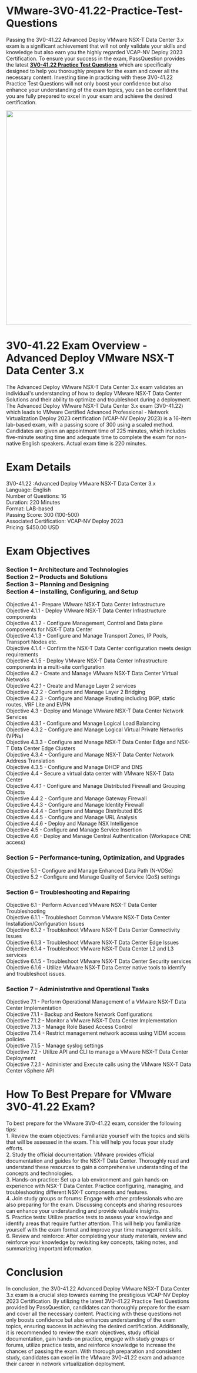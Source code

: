 # VMware-3V0-41.22-Practice-Test-Questions
<p>Passing the 3V0-41.22 Advanced Deploy VMware NSX-T Data Center 3.x exam is a significant achievement that will not only validate your skills and knowledge but also earn you the highly regarded VCAP-NV Deploy 2023 Certification. To ensure your success in the exam, PassQuestion provides the latest <strong><a href="https://www.passquestion.com/3v0-41-22.html">3V0-41.22 Practice Test Questions</a></strong> which are specifically designed to help you thoroughly prepare for the exam and cover all the necessary content. Investing time in practicing with these 3V0-41.22 Practice Test Questions will not only boost your confidence but also enhance your understanding of the exam topics, you can be confident that you are fully prepared to excel in your exam and achieve the desired certification.</p>

<p><img alt="" src="https://www.passquestion.com/uploads/pqcom/images/20231006/0fa113979ce17fccc9ad3b2dbc06deda.jpg" style="height:582px; width:1040px" /></p>

<h1>3V0-41.22 Exam Overview - Advanced Deploy VMware NSX-T Data Center 3.x</h1>

<p>The Advanced Deploy VMware NSX-T Data Center 3.x exam validates an individual&#39;s understanding of how to deploy VMware NSX-T Data Center Solutions and their ability to optimize and troubleshoot during a deployment. The Advanced Deploy VMware NSX-T Data Center 3.x exam (3V0-41.22) which leads to VMware Certified Advanced Professional - Network Virtualization Deploy 2023 certification (VCAP-NV Deploy 2023) is a 16-item lab-based exam, with a passing score of 300 using a scaled method. Candidates are given an appointment time of 225 minutes, which includes five-minute seating time and adequate time to complete the exam for non-native English speakers. Actual exam time is 220 minutes.&nbsp;</p>

<h1>Exam Details</h1>

<p>3V0-41.22 :Advanced Deploy VMware NSX-T Data Center 3.x<br />
Language: English<br />
Number of Questions: 16<br />
Duration: 220 Minutes<br />
Format: LAB-based<br />
Passing Score: 300 (100-500)<br />
Associated Certification: VCAP-NV Deploy 2023<br />
Pricing: $450.00 USD</p>

<h1>Exam Objectives</h1>

<h3>Section 1 &ndash; Architecture and Technologies<br />
Section 2 &ndash; Products and Solutions<br />
Section 3 &ndash; Planning and Designing<br />
Section 4 &ndash; Installing, Configuring, and Setup</h3>

<p>Objective 4.1 - Prepare VMware NSX-T Data Center Infrastructure<br />
Objective 4.1.1 - Deploy VMware NSX-T Data Center Infrastructure components<br />
Objective 4.1.2 - Configure Management, Control and Data plane components for NSX-T Data Center<br />
Objective 4.1.3 - Configure and Manage Transport Zones, IP Pools, Transport Nodes etc.<br />
Objective 4.1.4 - Confirm the NSX-T Data Center configuration meets design requirements<br />
Objective 4.1.5 - Deploy VMware NSX-T Data Center Infrastructure components in a multi-site configuration<br />
Objective 4.2 - Create and Manage VMware NSX-T Data Center Virtual Networks<br />
Objective 4.2.1 - Create and Manage Layer 2 services<br />
Objective 4.2.2 - Configure and Manage Layer 2 Bridging<br />
Objective 4.2.3 - Configure and Manage Routing including BGP, static routes, VRF Lite and EVPN<br />
Objective 4.3 - Deploy and Manage VMware NSX-T Data Center Network Services<br />
Objective 4.3.1 - Configure and Manage Logical Load Balancing<br />
Objective 4.3.2 - Configure and Manage Logical Virtual Private Networks (VPNs)<br />
Objective 4.3.3 - Configure and Manage NSX-T Data Center Edge and NSX-T Data Center Edge Clusters<br />
Objective 4.3.4 - Configure and Manage NSX-T Data Center Network Address Translation<br />
Objective 4.3.5 - Configure and Manage DHCP and DNS<br />
Objective 4.4 - Secure a virtual data center with VMware NSX-T Data Center<br />
Objective 4.4.1 - Configure and Manage Distributed Firewall and Grouping Objects<br />
Objective 4.4.2 - Configure and Manage Gateway Firewall<br />
Objective 4.4.3 - Configure and Manage Identity Firewall<br />
Objective 4.4.4 - Configure and Manage Distributed IDS<br />
Objective 4.4.5 - Configure and Manage URL Analysis<br />
Objective 4.4.6 - Deploy and Manage NSX Intelligence<br />
Objective 4.5 - Configure and Manage Service Insertion<br />
Objective 4.6 - Deploy and Manage Central Authentication (Workspace ONE access)</p>

<h3>Section 5 &ndash; Performance-tuning, Optimization, and Upgrades</h3>

<p>Objective 5.1 - Configure and Manage Enhanced Data Path (N-VDSe)<br />
Objective 5.2 - Configure and Manage Quality of Service (QoS) settings</p>

<h3>Section 6 &ndash; Troubleshooting and Repairing</h3>

<p>Objective 6.1 - Perform Advanced VMware NSX-T Data Center Troubleshooting<br />
Objective 6.1.1 - Troubleshoot Common VMware NSX-T Data Center Installation/Configuration Issues<br />
Objective 6.1.2 - Troubleshoot VMware NSX-T Data Center Connectivity Issues<br />
Objective 6.1.3 - Troubleshoot VMware NSX-T Data Center Edge Issues<br />
Objective 6.1.4 - Troubleshoot VMware NSX-T Data Center L2 and L3 services<br />
Objective 6.1.5 - Troubleshoot VMware NSX-T Data Center Security services<br />
Objective 6.1.6 - Utilize VMware NSX-T Data Center native tools to identify and troubleshoot issues.</p>

<h3>Section 7 &ndash; Administrative and Operational Tasks</h3>

<p>Objective 7.1 - Perform Operational Management of a VMware NSX-T Data Center Implementation<br />
Objective 7.1.1 - Backup and Restore Network Configurations<br />
Objective 7.1.2 - Monitor a VMware NSX-T Data Center Implementation<br />
Objective 7.1.3 - Manage Role Based Access Control<br />
Objective 7.1.4 - Restrict management network access using VIDM access policies<br />
Objective 7.1.5 - Manage syslog settings<br />
Objective 7.2 - Utilize API and CLI to manage a VMware NSX-T Data Center Deployment<br />
Objective 7.2.1 - Administer and Execute calls using the VMware NSX-T Data Center vSphere API</p>

<h1>How To Best Prepare for VMware 3V0-41.22 Exam?</h1>

<p>To best prepare for the VMware 3V0-41.22 exam, consider the following tips:<br />
1. Review the exam objectives: Familiarize yourself with the topics and skills that will be assessed in the exam. This will help you focus your study efforts.<br />
2. Study the official documentation: VMware provides official documentation and guides for the NSX-T Data Center. Thoroughly read and understand these resources to gain a comprehensive understanding of the concepts and technologies.<br />
3. Hands-on practice: Set up a lab environment and gain hands-on experience with NSX-T Data Center. Practice configuring, managing, and troubleshooting different NSX-T components and features.<br />
4. Join study groups or forums: Engage with other professionals who are also preparing for the exam. Discussing concepts and sharing resources can enhance your understanding and provide valuable insights.<br />
5. Practice tests: Utilize practice tests to assess your knowledge and identify areas that require further attention. This will help you familiarize yourself with the exam format and improve your time management skills.<br />
6. Review and reinforce: After completing your study materials, review and reinforce your knowledge by revisiting key concepts, taking notes, and summarizing important information.</p>

<h1>Conclusion</h1>

<p>In conclusion, the 3V0-41.22 Advanced Deploy VMware NSX-T Data Center 3.x exam is a crucial step towards earning the prestigious VCAP-NV Deploy 2023 Certification. By utilizing the latest 3V0-41.22 Practice Test Questions provided by PassQuestion, candidates can thoroughly prepare for the exam and cover all the necessary content. Practicing with these questions not only boosts confidence but also enhances understanding of the exam topics, ensuring success in achieving the desired certification. Additionally, it is recommended to review the exam objectives, study official documentation, gain hands-on practice, engage with study groups or forums, utilize practice tests, and reinforce knowledge to increase the chances of passing the exam. With thorough preparation and consistent study, candidates can excel in the VMware 3V0-41.22 exam and advance their career in network virtualization deployment.</p>
